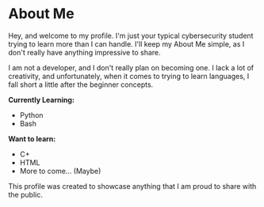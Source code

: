 # About Me

Hey, and welcome to my profile. I'm just your typical cybersecurity student trying to learn more than I can handle. I'll keep my About Me simple, as I don't really have anything impressive to share.

I am not a developer, and I don't really plan on becoming one. I lack a lot of creativity, and unfortunately, when it comes to trying to learn languages, I fall short a little after the beginner concepts.

**Currently Learning:**
- Python
- Bash

**Want to learn:**
- C+
- HTML
- More to come... (Maybe)

This profile was created to showcase anything that I am proud to share with the public.

